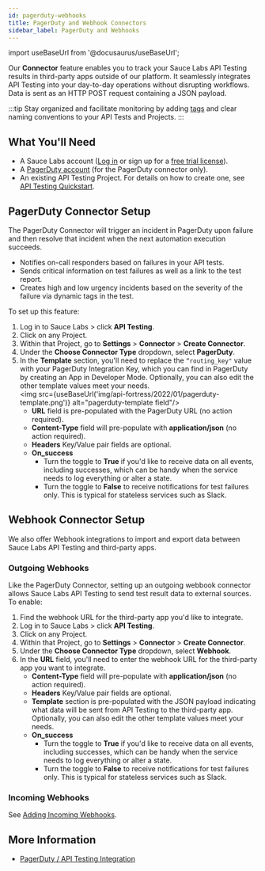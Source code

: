 ```yaml
---
id: pagerduty-webhooks
title: PagerDuty and Webhook Connectors
sidebar_label: PagerDuty and Webhooks
---
```


import useBaseUrl from '@docusaurus/useBaseUrl';

Our **Connector** feature enables you to track your Sauce Labs API Testing results in third-party apps outside of our platform. It seamlessly integrates API Testing into your day-to-day operations without disrupting workflows. Data is sent as an HTTP POST request containing a JSON payload.

:::tip
Stay organized and facilitate monitoring by adding [tags](/api-testing/composer/other-components/#tag) and clear naming conventions to your API Tests and Projects.
:::

## What You'll Need
* A Sauce Labs account ([Log in](https://accounts.saucelabs.com/am/XUI/#login/) or sign up for a [free trial license](https://saucelabs.com/sign-up)).
* A [PagerDuty account](https://www.pagerduty.com/) (for the PagerDuty connector only).
* An existing API Testing Project. For details on how to create one, see [API Testing Quickstart](/api-testing/quickstart/).


## PagerDuty Connector Setup

The PagerDuty Connector will trigger an incident in PagerDuty upon failure and then resolve that incident when the next automation execution succeeds.

* Notifies on-call responders based on failures in your API tests.
* Sends critical information on test failures as well as a link to the test report.
* Creates high and low urgency incidents based on the severity of the failure via dynamic tags in the test.

To set up this feature:
1. Log in to Sauce Labs > click **API Testing**.
2. Click on any Project.
3. Within that Project, go to **Settings** > **Connector** > **Create Connector**.
4. Under the **Choose Connector Type** dropdown, select **PagerDuty**.
5. In the **Template** section, you'll need to replace the `“routing_key"` value with your PagerDuty Integration Key, which you can find in PagerDuty by creating an App in Developer Mode. Optionally, you can also edit the other template values meet your needs.<br/><img src={useBaseUrl('img/api-fortress/2022/01/pagerduty-template.png')} alt="pagerduty-template field"/>
   * **URL** field is pre-populated with the PagerDuty URL (no action required).
   * **Content-Type** field will pre-populate with **application/json** (no action required).
   * **Headers** Key/Value pair fields are optional.
   * **On_success**
     * Turn the toggle to **True** if you'd like to receive data on all events, including successes, which can be handy when the service needs to log everything or alter a state.
     * Turn the toggle to **False** to receive notifications for test failures only. This is typical for stateless services such as Slack.



## Webhook Connector Setup

We also offer Webhook integrations to import and export data between Sauce Labs API Testing and third-party apps.


### Outgoing Webhooks

Like the PagerDuty Connector, setting up an outgoing webbook connector allows Sauce Labs API Testing to send test result data to external sources. To enable:

1. Find the webhook URL for the third-party app you'd like to integrate.
2. Log in to Sauce Labs > click **API Testing**.
2. Click on any Project.
3. Within that Project, go to **Settings** > **Connector** > **Create Connector**.
4. Under the **Choose Connector Type** dropdown, select **Webhook**.
5. In the **URL** field, you'll need to enter the webhook URL for the third-party app you want to integrate.
   * **Content-Type** field will pre-populate with **application/json** (no action required).
   * **Headers** Key/Value pair fields are optional.
   * **Template** section is pre-populated with the JSON payload indicating what data will be sent from API Testing to the third-party app. Optionally, you can also edit the other template values meet your needs.
   * **On_success**
     * Turn the toggle to **True** if you'd like to receive data on all events, including successes, which can be handy when the service needs to log everything or alter a state.
     * Turn the toggle to **False** to receive notifications for test failures only. This is typical for stateless services such as Slack.


### Incoming Webhooks
See [Adding Incoming Webhooks](/api-testing/integrations/apifctl-cicd-integration/#adding-incoming-webhooks).


## More Information
* [PagerDuty / API Testing Integration](https://www.pagerduty.com/integrations/api-fortress/)
